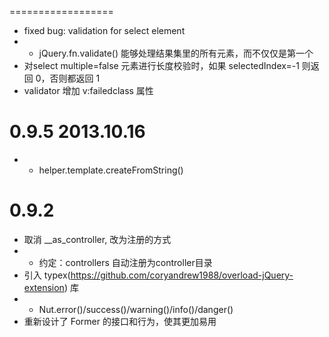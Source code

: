 
==================

* fixed bug: validation for select element
* + jQuery.fn.validate() 能够处理结果集里的所有元素，而不仅仅是第一个
* 对select multiple=false 元素进行长度校验时，如果 selectedIndex=-1 则返回 0，否则都返回 1
* validator 增加 v:failedclass 属性


0.9.5 2013.10.16
==================
* + helper.template.createFromString()

0.9.2
==================

* 取消 __as_controller, 改为注册的方式
* + 约定：controllers 自动注册为controller目录
* 引入 typex(https://github.com/coryandrew1988/overload-jQuery-extension) 库
* + Nut.error()/success()/warning()/info()/danger()
* 重新设计了 Former 的接口和行为，使其更加易用
